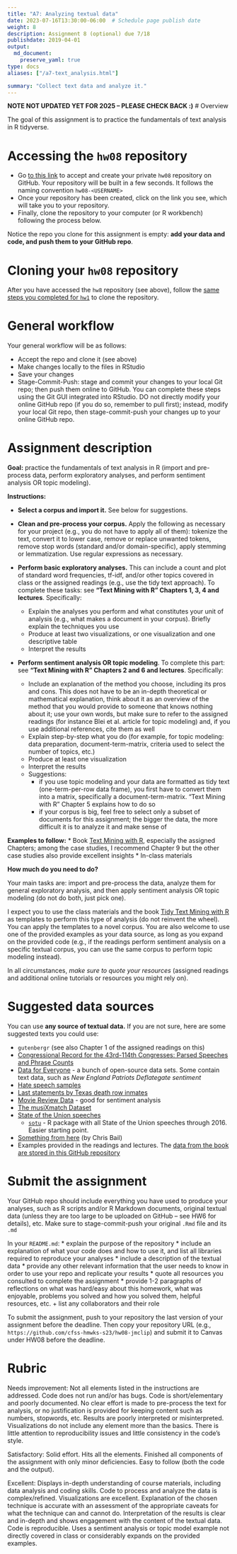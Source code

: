 ```yaml
---
title: "A7: Analyzing textual data"
date: 2023-07-16T13:30:00-06:00  # Schedule page publish date
weight: 8
description: Assignment 8 (optional) due 7/18
publishdate: 2019-04-01
output:
  md_document:
    preserve_yaml: true
type: docs
aliases: ["/a7-text_analysis.html"]

summary: "Collect text data and analyze it."
---
```


**NOTE NOT UPDATED YET FOR 2025 – PLEASE CHECK BACK :)** \# Overview

The goal of this assignment is to practice the fundamentals of text
analysis in R tidyverse.

# Accessing the `hw08` repository

- Go [to this link](https://classroom.github.com/a/eey4atfa) to accept
  and create your private `hw08` repository on GitHub. Your repository
  will be built in a few seconds. It follows the naming convention
  `hw08-<USERNAME>`  
- Once your repository has been created, click on the link you see,
  which will take you to your repository.
- Finally, clone the repository to your computer (or R workbench)
  following the process below.

Notice the repo you clone for this assignment is empty: **add your data
and code, and push them to your GitHub repo**.

# Cloning your `hw08` repository

After you have accessed the `hw8` repository (see above), follow the
[same steps you completed for `hw1`](/homework/edit-readme/) to clone
the repository.

# General workflow

Your general workflow will be as follows:

- Accept the repo and clone it (see above)
- Make changes locally to the files in RStudio
- Save your changes
- Stage-Commit-Push: stage and commit your changes to your local Git
  repo; then push them online to GitHub. You can complete these steps
  using the Git GUI integrated into RStudio. DO not directly modify your
  online GitHub repo (if you do so, remember to pull first); instead,
  modify your local Git repo, then stage-commit-push your changes up to
  your online GitHub repo.

# Assignment description

**Goal:** practice the fundamentals of text analysis in R (import and
pre-process data, perform exploratory analyses, and perform sentiment
analysis OR topic modeling).

**Instructions:**

- **Select a corpus and import it.** See below for suggestions.

- **Clean and pre-process your corpus.** Apply the following as
  necessary for your project (e.g., you do not have to apply all of
  them): tokenize the text, convert it to lower case, remove or replace
  unwanted tokens, remove stop words (standard and/or domain-specific),
  apply stemming or lemmatization. Use regular expressions as necessary.

- **Perform basic exploratory analyses.** This can include a count and
  plot of standard word frequencies, tf-idf, and/or other topics covered
  in class or the assigned readings (e.g., use the tidy text approach).
  To complete these tasks: see **“Text Mining with R” Chapters 1, 3, 4
  and lectures**. Specifically:

  - Explain the analyses you perform and what constitutes your unit of
    analysis (e.g., what makes a document in your corpus). Briefly
    explain the techniques you use
  - Produce at least two visualizations, or one visualization and one
    descriptive table
  - Interpret the results

- **Perform sentiment analysis OR topic modeling**. To complete this
  part: see **“Text Mining with R” Chapters 2 and 6 and lectures**.
  Specifically:

  - Include an explanation of the method you choose, including its pros
    and cons. This does not have to be an in-depth theoretical or
    mathematical explanation, think about it as an overview of the
    method that you would provide to someone that knows nothing about
    it; use your own words, but make sure to refer to the assigned
    readings (for instance Blei et al. article for topic modeling) and,
    if you use additional references, cite them as well
  - Explain step-by-step what you do (for example, for topic modeling:
    data preparation, document-term-matrix, criteria used to select the
    number of topics, etc.)
  - Produce at least one visualization
  - Interpret the results
  - Suggestions:
    - if you use topic modeling and your data are formatted as tidy text
      (one-term-per-row data frame), you first have to convert them into
      a matrix, specifically a document-term-matrix. “Text Mining with
      R” Chapter 5 explains how to do so
    - if your corpus is big, feel free to select only a subset of
      documents for this assignment; the bigger the data, the more
      difficult it is to analyze it and make sense of

**Examples to follow:** \* Book [Text Mining with
R](https://www.tidytextmining.com/index.html), especially the assigned
Chapters; among the case studies, I recommend Chapter 9 but the other
case studies also provide excellent insights \* In-class materials

**How much do you need to do?**

Your main tasks are: import and pre-process the data, analyze them for
general exploratory analysis, and then apply sentiment analysis OR topic
modeling (do not do both, just pick one).

I expect you to use the class materials and the book [Tidy Text Mining
with R](http://tidytextmining.com/) as templates to perform this type of
analysis (do not reinvent the wheel). You can apply the templates to a
novel corpus. You are also welcome to use one of the provided examples
as your data source, as long as you expand on the provided code (e.g.,
if the readings perform sentiment analysis on a specific textual corpus,
you can use the same corpus to perform topic modeling instead).

In all circumstances, *make sure to quote your resources* (assigned
readings and additional online tutorials or resources you might rely
on).

# Suggested data sources

You can use **any source of textual data.** If you are not sure, here
are some suggested texts you could use:

- `gutenbergr` (see also Chapter 1 of the assigned readings on this)
- [Congressional Record for the 43rd-114th Congresses: Parsed Speeches
  and Phrase Counts](https://data.stanford.edu/congress_text)
- [Data for Everyone](https://www.figure-eight.com/data-for-everyone/) -
  a bunch of open-source data sets. Some contain text data, such as *New
  England Patriots Deflategate sentiment*
- [Hate speech
  samples](https://github.com/t-davidson/hate-speech-and-offensive-language)
- [Last statements by Texas death row
  inmates](https://www.kaggle.com/mykhe1097/last-words-of-death-row-inmates)
- [Movie Review
  Data](http://www.cs.cornell.edu/people/pabo/movie-review-data/) - good
  for sentiment analysis
- [The musiXmatch Dataset](http://millionsongdataset.com/musixmatch/)
- [State of the Union speeches](http://www.presidency.ucsb.edu/sou.php)
  - [`sotu`](https://github.com/statsmaths/sotu) - R package with all
    State of the Union speeches through 2016. Easier starting point.
- [Something from
  here](https://docs.google.com/spreadsheets/d/1I7cvuCBQxosQK2evTcdL3qtglaEPc0WFEs6rZMx-xiE/edit#gid=0)
  (by Chris Bail)
- Examples provided in the readings and lectures. The [data from the
  book are stored in this GitHub
  repository](https://github.com/dgrtwo/tidy-text-mining)

# Submit the assignment

Your GitHub repo should include everything you have used to produce your
analyses, such as R scripts and/or R Markdown documents, original
textual data (unless they are too large to be uploaded on GitHub – see
HW6 for details), etc. Make sure to stage-commit-push your original
`.Rmd` file and its `.md`

In your `README.md`: \* explain the purpose of the repository \* include
an explanation of what your code does and how to use it, and list all
libraries required to reproduce your analyses \* include a description
of the textual data \* provide any other relevant information that the
user needs to know in order to use your repo and replicate your results
\* quote all resources you consulted to complete the assignment \*
provide 1-2 paragraphs of reflections on what was hard/easy about this
homework, what was enjoyable, problems you solved and how you solved
them, helpful resources, etc. + list any collaborators and their role

To submit the assignment, push to your repository the last version of
your assignment before the deadline. Then copy your repository URL
(e.g., `https://github.com/cfss-hmwks-s23/hw08-jmclip`) and submit it to
Canvas under HW08 before the deadline.

# Rubric

Needs improvement: Not all elements listed in the instructions are
addressed. Code does not run and/or has bugs. Code is short/elementary
and poorly documented. No clear effort is made to pre-process the text
for analysis, or no justification is provided for keeping content such
as numbers, stopwords, etc. Results are poorly interpreted or
misinterpreted. Visualizations do not include any element more than the
basics. There is little attention to reproducibility issues and little
consistency in the code’s style.

Satisfactory: Solid effort. Hits all the elements. Finished all
components of the assignment with only minor deficiencies. Easy to
follow (both the code and the output).

Excellent: Displays in-depth understanding of course materials,
including data analysis and coding skills. Code to process and analyze
the data is complex/refined. Visualizations are excellent. Explanation
of the chosen technique is accurate with an assessment of the
appropriate caveats for what the technique can and cannot do.
Interpretation of the results is clear and in-depth and shows engagement
with the content of the textual data. Code is reproducible. Uses a
sentiment analysis or topic model example not directly covered in class
or considerably expands on the provided examples.
